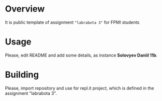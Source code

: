 # Overview

It is public template of assignment `"labrabota 3"` for FPMI students

# Usage

Please, edit README and add some details, as instance **Solovyev Daniil 11b**.

# Building

Please, import repository and use for repl.it project, which is defined in the assignment "labrabota 3".
